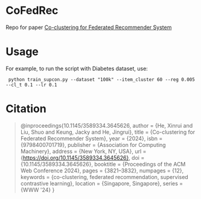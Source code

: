 # CoFedRec

Repo for paper [Co-clustering for Federated Recommender System](https://dl.acm.org/doi/10.1145/3589334.3645626)

# Usage

For example, to run the script with Diabetes dataset, use:

``` python train_supcon.py --dataset "100k" --item_cluster 60 --reg 0.005 --cl_t 0.1 --lr 0.1```
# Citation

> @inproceedings{10.1145/3589334.3645626,
author = {He, Xinrui and Liu, Shuo and Keung, Jacky and He, Jingrui},
title = {Co-clustering for Federated Recommender System},
year = {2024},
isbn = {9798400701719},
publisher = {Association for Computing Machinery},
address = {New York, NY, USA},
url = {https://doi.org/10.1145/3589334.3645626},
doi = {10.1145/3589334.3645626},
booktitle = {Proceedings of the ACM Web Conference 2024},
pages = {3821–3832},
numpages = {12},
keywords = {co-clustering, federated recommendation, supervised contrastive learning},
location = {Singapore, Singapore},
series = {WWW '24}
}
